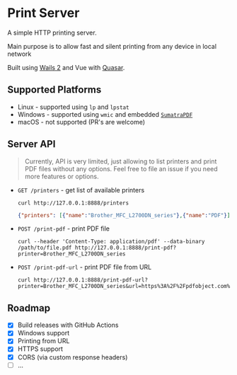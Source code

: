 # Print Server

A simple HTTP printing server.

Main purpose is to allow fast and silent printing from any device in local network

Built using [Wails 2](https://wails.io/) and Vue with [Quasar](https://quasar.dev/).

## Supported Platforms

- Linux - supported using `lp` and `lpstat`
- Windows - supported using `wmic` and embedded [`SumatraPDF`](https://www.sumatrapdfreader.org/)
- macOS - not supported (PR's are welcome)

## Server API

> Currently, API is very limited, just allowing to list printers and print PDF files without any options.
> Feel free to file an issue if you need more features or options.

- `GET /printers` - get list of available printers
   ```shell
   curl http://127.0.0.1:8888/printers
   ```
   ```json
   {"printers": [{"name":"Brother_MFC_L2700DN_series"},{"name":"PDF"}]}
   ```
- `POST /print-pdf` - print PDF file
   ```shell
   curl --header 'Content-Type: application/pdf' --data-binary /path/to/file.pdf http://127.0.0.1:8888/print-pdf?printer=Brother_MFC_L2700DN_series
   ```
- `POST /print-pdf-url` - print PDF file from URL
   ```shell
   curl http://127.0.0.1:8888/print-pdf-url?printer=Brother_MFC_L2700DN_series&url=https%3A%2F%2Fpdfobject.com%2Fpdf%2Fsample.pdf
   ```

## Roadmap

- [x] Build releases with GitHub Actions
- [x] Windows support
- [x] Printing from URL
- [x] HTTPS support
- [x] CORS (via custom response headers)
- [ ] ...
